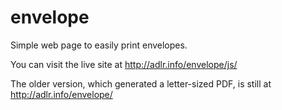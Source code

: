 envelope
========

Simple web page to easily print envelopes.

You can visit the live site at http://adlr.info/envelope/js/

The older version, which generated a letter-sized PDF, is still at
http://adlr.info/envelope/
